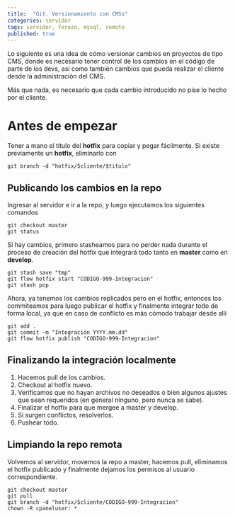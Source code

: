```yaml
---
title:  "Git. Versionamiento con CMSs"
categories: servidor
tags: servidor, ferozo, mysql, remote
published: true
---
```


Lo siguiente es una idea de cómo versionar cambios en proyectos de tipo CMS,
donde es necesario tener control de los cambios en el código de parte de los
devs, así como también cambios que pueda realizar el cliente desde la
administración del CMS.

Más que nada, es necesario que cada cambio introducido no pise lo hecho por el
cliente.

# Antes de empezar
Tener a mano el título del **hotfix** para copiar y pegar fácilmente.
Si existe previamente un **hotfix**, eliminarlo con

```shell
git branch -d "hotfix/$cliente/$titulo"
```

## Publicando los cambios en la repo
Ingresar al servidor e ir a la repo, y luego ejecutamos los siguientes comandos

```shell
git checkout master
git status
```

Si hay cambios, primero stasheamos para no perder nada durante el proceso de creación del hotfix que integrará todo tanto en **master** como en **develop**.

```shell
git stash save "tmp"
git flow hotfix start "CODIGO-999-Integracion"
git stash pop
```

Ahora, ya tenemos los cambios replicados pero en el hotfix, entonces los commiteamos para luego publicar el hotfix y finalmente integrar todo de forma local, ya que en caso de conflicto es más cómodo trabajar desde allí

```shell
git add .
git commit -m "Integración YYYY.mm.dd"
git flow hotfix publish "CODIGO-999-Integracion"
```

## Finalizando la integración localmente

1. Hacemos pull de los cambios.
1. Checkout al hotfix nuevo.
1. Verificamos que no hayan archivos no deseados o bien algunos ajustes que sean requeridos (en general ninguno, pero nunca se sabe).
1. Finalizar el hotfix para que mergee a master y develop.
1. Si surgen conflictos, resolverlos.
1. Pushear todo.

## Limpiando la repo remota
Volvemos al servidor, movemos la repo a master, hacemos pull, eliminamos el hotfix publicado y finalmente dejamos los permisos al usuario correspondiente.

```shell
git checkout master
git pull
git branch -d "hotfix/$cliente/CODIGO-999-Integracion"
chown -R cpaneluser: *
```
